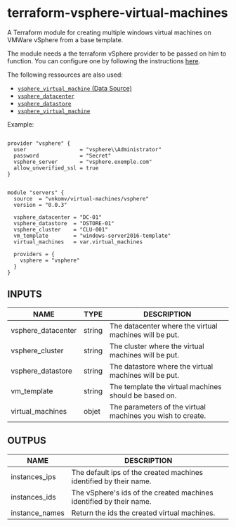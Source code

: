 # terraform-vsphere-virtual-machines

A Terraform module for creating multiple windows virtual machines on VMWare vSphere from a base template.

The module needs a the terraform vSphere provider to be passed on him to function. You can configure one by following the instructions [here](https://www.terraform.io/docs/providers/vsphere/index.html).

The following ressources are also used:

- [`vsphere_virtual_machine` (Data Source)](https://www.terraform.io/docs/providers/vsphere/d/virtual_machine.html)
- [`vsphere_datacenter`](https://www.terraform.io/docs/providers/vsphere/d/datacenter.html)
- [`vsphere_datastore`](https://www.terraform.io/docs/providers/vsphere/d/datastore.html)
- [`vsphere_virtual_machine`](https://www.terraform.io/docs/providers/vsphere/r/virtual_machine.html)

Example:

```hcl2

provider "vsphere" {
  user                 = "vsphere\\Administrator"
  password             = "Secret"
  vsphere_server       = "vsphere.exemple.com"
  allow_unverified_ssl = true
}


module "servers" {
  source  = "vnkomv/virtual-machines/vsphere"
  version = "0.0.3"

  vsphere_datacenter = "DC-01"
  vsphere_datastore  = "DSTORE-01"
  vsphere_cluster    = "CLU-001"
  vm_template        = "windows-server2016-template"
  virtual_machines   = var.virtual_machines

  providers = {
    vsphere = "vsphere"
  }
}

```

## INPUTS

| NAME               | TYPE   | DESCRIPTION                                                |
| ------------------ | ------ | ---------------------------------------------------------- |
| vsphere_datacenter | string | The datacenter where the virtual machines will be put.     |
| vsphere_cluster    | string | The cluster where the virtual machines will be put.        |
| vsphere_datastore  | string | The datastore where the virtual machines will be put.      |
| vm_template        | string | The template the virtual machines should be based on.      |
| virtual_machines   | objet  | The parameters of the virtual machines you wish to create. |

## OUTPUS

| NAME           | DESCRIPTION                                                         |
| -------------- | ------------------------------------------------------------------- |
| instances_ips  | The default ips of the created machines identified by their name.   |
| instances_ids  | The vSphere's ids of the created machines identified by their name. |
| instance_names | Return the ids the created virtual machines.                        |
